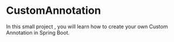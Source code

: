 # CustomAnnotation
In this small project , you will learn how to create your own Custom Annotation in Spring Boot.
